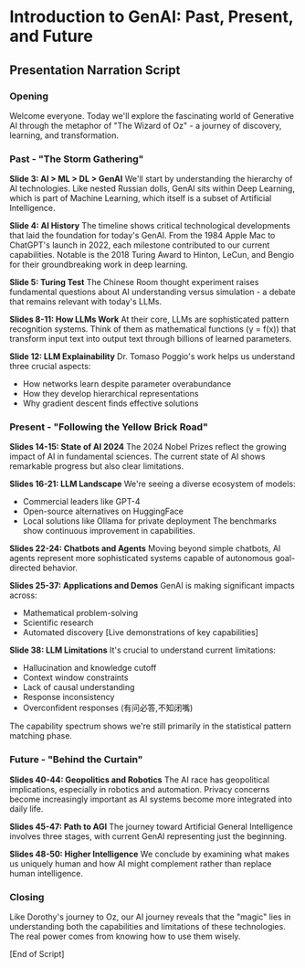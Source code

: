 # Introduction to GenAI: Past, Present, and Future
## Presentation Narration Script

### Opening
Welcome everyone. Today we'll explore the fascinating world of Generative AI through the metaphor of "The Wizard of Oz" - a journey of discovery, learning, and transformation.

### Past - "The Storm Gathering"

**Slide 3: AI > ML > DL > GenAI**
We'll start by understanding the hierarchy of AI technologies. Like nested Russian dolls, GenAI sits within Deep Learning, which is part of Machine Learning, which itself is a subset of Artificial Intelligence.

**Slide 4: AI History**
The timeline shows critical technological developments that laid the foundation for today's GenAI. From the 1984 Apple Mac to ChatGPT's launch in 2022, each milestone contributed to our current capabilities. Notable is the 2018 Turing Award to Hinton, LeCun, and Bengio for their groundbreaking work in deep learning.

**Slide 5: Turing Test**
The Chinese Room thought experiment raises fundamental questions about AI understanding versus simulation - a debate that remains relevant with today's LLMs.

**Slides 8-11: How LLMs Work**
At their core, LLMs are sophisticated pattern recognition systems. Think of them as mathematical functions (y = f(x)) that transform input text into output text through billions of learned parameters.

**Slide 12: LLM Explainability**
Dr. Tomaso Poggio's work helps us understand three crucial aspects:
- How networks learn despite parameter overabundance
- How they develop hierarchical representations
- Why gradient descent finds effective solutions

### Present - "Following the Yellow Brick Road"

**Slides 14-15: State of AI 2024**
The 2024 Nobel Prizes reflect the growing impact of AI in fundamental sciences. The current state of AI shows remarkable progress but also clear limitations.

**Slides 16-21: LLM Landscape**
We're seeing a diverse ecosystem of models:
- Commercial leaders like GPT-4
- Open-source alternatives on HuggingFace
- Local solutions like Ollama for private deployment
The benchmarks show continuous improvement in capabilities.

**Slides 22-24: Chatbots and Agents**
Moving beyond simple chatbots, AI agents represent more sophisticated systems capable of autonomous goal-directed behavior.

**Slides 25-37: Applications and Demos**
GenAI is making significant impacts across:
- Mathematical problem-solving
- Scientific research
- Automated discovery
[Live demonstrations of key capabilities]

**Slide 38: LLM Limitations**
It's crucial to understand current limitations:
- Hallucination and knowledge cutoff
- Context window constraints
- Lack of causal understanding
- Response inconsistency
- Overconfident responses (有问必答,不知闭嘴)

The capability spectrum shows we're still primarily in the statistical pattern matching phase.

### Future - "Behind the Curtain"

**Slides 40-44: Geopolitics and Robotics**
The AI race has geopolitical implications, especially in robotics and automation. Privacy concerns become increasingly important as AI systems become more integrated into daily life.

**Slides 45-47: Path to AGI**
The journey toward Artificial General Intelligence involves three stages, with current GenAI representing just the beginning.

**Slides 48-50: Higher Intelligence**
We conclude by examining what makes us uniquely human and how AI might complement rather than replace human intelligence.

### Closing
Like Dorothy's journey to Oz, our AI journey reveals that the "magic" lies in understanding both the capabilities and limitations of these technologies. The real power comes from knowing how to use them wisely.

[End of Script]